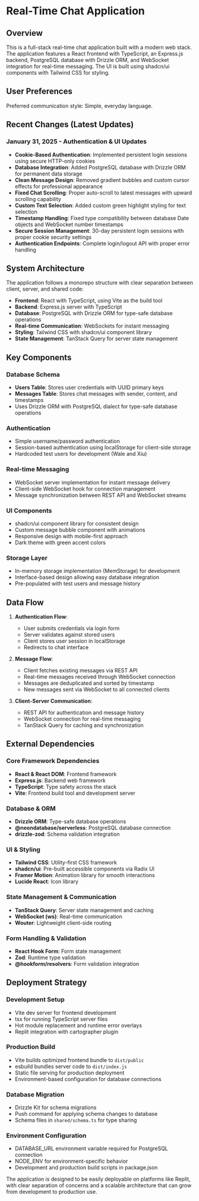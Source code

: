 # Real-Time Chat Application

## Overview

This is a full-stack real-time chat application built with a modern web stack. The application features a React frontend with TypeScript, an Express.js backend, PostgreSQL database with Drizzle ORM, and WebSocket integration for real-time messaging. The UI is built using shadcn/ui components with Tailwind CSS for styling.

## User Preferences

Preferred communication style: Simple, everyday language.

## Recent Changes (Latest Updates)

### January 31, 2025 - Authentication & UI Updates
- **Cookie-Based Authentication**: Implemented persistent login sessions using secure HTTP-only cookies
- **Database Integration**: Added PostgreSQL database with Drizzle ORM for permanent data storage
- **Clean Message Design**: Removed gradient bubbles and custom cursor effects for professional appearance
- **Fixed Chat Scrolling**: Proper auto-scroll to latest messages with upward scrolling capability
- **Custom Text Selection**: Added custom green highlight styling for text selection
- **Timestamp Handling**: Fixed type compatibility between database Date objects and WebSocket number timestamps
- **Secure Session Management**: 30-day persistent login sessions with proper cookie security settings
- **Authentication Endpoints**: Complete login/logout API with proper error handling

## System Architecture

The application follows a monorepo structure with clear separation between client, server, and shared code:

- **Frontend**: React with TypeScript, using Vite as the build tool
- **Backend**: Express.js server with TypeScript
- **Database**: PostgreSQL with Drizzle ORM for type-safe database operations
- **Real-time Communication**: WebSockets for instant messaging
- **Styling**: Tailwind CSS with shadcn/ui component library
- **State Management**: TanStack Query for server state management

## Key Components

### Database Schema
- **Users Table**: Stores user credentials with UUID primary keys
- **Messages Table**: Stores chat messages with sender, content, and timestamps
- Uses Drizzle ORM with PostgreSQL dialect for type-safe database operations

### Authentication
- Simple username/password authentication
- Session-based authentication using localStorage for client-side storage
- Hardcoded test users for development (Wale and Xiu)

### Real-time Messaging
- WebSocket server implementation for instant message delivery
- Client-side WebSocket hook for connection management
- Message synchronization between REST API and WebSocket streams

### UI Components
- shadcn/ui component library for consistent design
- Custom message bubble component with animations
- Responsive design with mobile-first approach
- Dark theme with green accent colors

### Storage Layer
- In-memory storage implementation (MemStorage) for development
- Interface-based design allowing easy database integration
- Pre-populated with test users and message history

## Data Flow

1. **Authentication Flow**:
   - User submits credentials via login form
   - Server validates against stored users
   - Client stores user session in localStorage
   - Redirects to chat interface

2. **Message Flow**:
   - Client fetches existing messages via REST API
   - Real-time messages received through WebSocket connection
   - Messages are deduplicated and sorted by timestamp
   - New messages sent via WebSocket to all connected clients

3. **Client-Server Communication**:
   - REST API for authentication and message history
   - WebSocket connection for real-time messaging
   - TanStack Query for caching and synchronization

## External Dependencies

### Core Framework Dependencies
- **React & React DOM**: Frontend framework
- **Express.js**: Backend web framework
- **TypeScript**: Type safety across the stack
- **Vite**: Frontend build tool and development server

### Database & ORM
- **Drizzle ORM**: Type-safe database operations
- **@neondatabase/serverless**: PostgreSQL database connection
- **drizzle-zod**: Schema validation integration

### UI & Styling
- **Tailwind CSS**: Utility-first CSS framework
- **shadcn/ui**: Pre-built accessible components via Radix UI
- **Framer Motion**: Animation library for smooth interactions
- **Lucide React**: Icon library

### State Management & Communication
- **TanStack Query**: Server state management and caching
- **WebSocket (ws)**: Real-time communication
- **Wouter**: Lightweight client-side routing

### Form Handling & Validation
- **React Hook Form**: Form state management
- **Zod**: Runtime type validation
- **@hookform/resolvers**: Form validation integration

## Deployment Strategy

### Development Setup
- Vite dev server for frontend development
- tsx for running TypeScript server files
- Hot module replacement and runtime error overlays
- Replit integration with cartographer plugin

### Production Build
- Vite builds optimized frontend bundle to `dist/public`
- esbuild bundles server code to `dist/index.js`
- Static file serving for production deployment
- Environment-based configuration for database connections

### Database Migration
- Drizzle Kit for schema migrations
- Push command for applying schema changes to database
- Schema files in `shared/schema.ts` for type sharing

### Environment Configuration
- DATABASE_URL environment variable required for PostgreSQL connection
- NODE_ENV for environment-specific behavior
- Development and production build scripts in package.json

The application is designed to be easily deployable on platforms like Replit, with clear separation of concerns and a scalable architecture that can grow from development to production use.